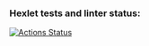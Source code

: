 ### Hexlet tests and linter status:
[![Actions Status](https://github.com/MikhailShibaev/js-algorithms-project-lvl1/workflows/hexlet-check/badge.svg)](https://github.com/MikhailShibaev/js-algorithms-project-lvl1/actions)